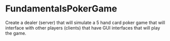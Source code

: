# FundamentalsPokerGame
Create a dealer (server) that will simulate a 5 hand card poker game that will interface with other players (clients) that have GUI interfaces that will play the game.
